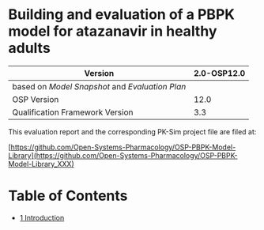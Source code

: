 



# Building and evaluation of a PBPK model for atazanavir in healthy adults





| Version                                         | 2.0-OSP12.0                                                   |
| ----------------------------------------------- | ------------------------------------------------------------ |
| based on *Model Snapshot* and *Evaluation Plan* | |
| OSP Version                                     | 12.0                                                          |
| Qualification Framework Version                 | 3.3                                                          |





This evaluation report and the corresponding PK-Sim project file are filed at:

[https://github.com/Open-Systems-Pharmacology/OSP-PBPK-Model-Library](https://github.com/Open-Systems-Pharmacology/OSP-PBPK-Model-Library_XXX)



# Table of Contents

 * [1 Introduction](#introduction)
